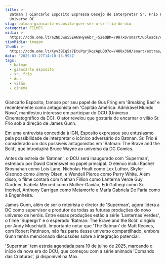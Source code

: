 ```yaml
---
title: >-
  Batman | Giancarlo Esposito Expressa Desejo de Interpretar Sr. Frio no
  Universo DC
slug: batman-giancarlo-esposito-quer-ser-o-sr-frio-do-dcu
categoria: FILMES
midia: >-
  https://cdn.ome.lt/a2ND3wu55EA69Hye6br_-52eQBM=/987x0/smart/uploads/conteudo/fotos/OMELETE_CAPA_-_2025-03-27T105702.574.png
tipoMidia: imagem
thumb: >-
  https://cdn.ome.lt/Kyv3BIq5z7EtuPqrjkqzApLQO7o=/480x360/smart/extras/conteudos/omelete_THUMB_-_2025-03-27T105459.222.png
data: '2025-03-27T14:10:13.995Z'
tags:
  - batman
  - giancarlo esposito
  - sr. frio
  - dcu
  - vilão
  - cinema
---
```


Giancarlo Esposito, famoso por seu papel de Gus Fring em 'Breaking Bad' e recentemente como antagonista em 'Capitão América: Admirável Mundo Novo', manifestou interesse em participar do DCU (Universo Cinematográfico da DC). O ator revelou que gostaria de encarnar o vilão Sr. Frio sob a direção de James Gunn. 

Em uma entrevista concedida à IGN, Esposito expressou seu entusiasmo pela possibilidade de interpretar o icônico adversário do Batman. Sr. Frio é considerado um dos possíveis antagonistas em 'Batman: The Brave and the Bold', que introduzirá Bruce Wayne ao universo da DC Comics. 

Antes da estreia de 'Batman', o DCU será inaugurado com 'Superman', estrelado por David Corenswet no papel principal. O elenco inclui Rachel Brosnahan como Lois Lane, Nicholas Hoult como Lex Luthor, Skyler Gisondo como Jimmy Olsen, e Wendell Pierce como Perry White. Além disso, o filme contará com Nathan Fillion como Lanterna Verde Guy Gardner, Isabela Merced como Mulher-Gavião, Edi Gathegi como Sr. Incrível, Anthony Carrigan como Metamorfo e María Gabriela De Faria como a Engenheira. 

James Gunn, além de ser o roteirista e diretor de 'Superman', agora lidera a DC como supervisor e produtor de todas as futuras produções do novo universo de heróis. Entre essas produções estão a série 'Lanternas Verdes', o filme 'Supergirl' e o esperado 'Batman: The Brave and the Bold' dirigido por Andy Muschiatti. Importante notar que 'The Batman' de Matt Reeves, com Robert Pattinson, não faz parte desse universo compartilhado, embora Gunn tenha mencionado discussões sobre a integração potencial. 

'Superman' tem estreia agendada para 10 de julho de 2025, marcando o início da nova era do DCU, que começou com a série animada 'Comando das Criaturas', já disponível na Max.
